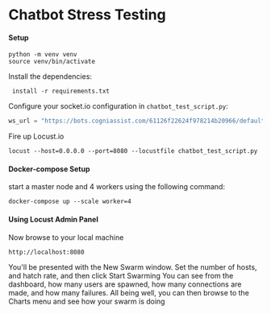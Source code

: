 # Chatbot Stress Testing

#### Setup

```shell script
python -m venv venv
source venv/bin/activate
```

Install the dependencies:

```shell script
 install -r requirements.txt
```

Configure your socket.io configuration in `chatbot_test_script.py`:

```python
ws_url = "https://bots.cogniassist.com/61126f22624f978214b20966/default/socket.io"
```

Fire up Locust.io

```shell script
locust --host=0.0.0.0 --port=8080 --locustfile chatbot_test_script.py
```

#### Docker-compose Setup

start a master node and 4 workers using the following command:

```shell script
docker-compose up --scale worker=4
```

#### Using Locust Admin Panel

Now browse to your local machine

```web2py
http://localhost:8080
```

You'll be presented with the New Swarm window. Set the number of hosts, and hatch rate, and then click Start Swarming
You can see from the dashboard, how many users are spawned, how many connections are made, and how many failures.
All being well, you can then browse to the Charts menu and see how your swarm is doing

